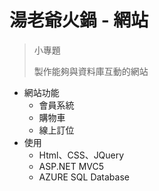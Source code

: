 # 湯老爺火鍋 - 網站

>小專題
>
>製作能夠與資料庫互動的網站

- 網站功能
  - 會員系統
  - 購物車
  - 線上訂位
- 使用
  - Html、CSS、JQuery
  - ASP.NET MVC5
  - AZURE SQL Database
